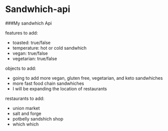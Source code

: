# Sandwhich-api

###My sandwhich Api

features to add:
- toasted: true/false
- temperature: hot or cold sandwhich
- vegan: true/false
- vegetarian: true/false

objects to add:
- going to add more vegan, gluten free, vegetarian, and keto sandwhiches
- more fast food chain sandwhiches
- I will be expanding the location of restaurants

restaurants to add:
- union market
- salt and forge
- potbelly sandshich shop
- which which
